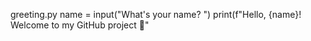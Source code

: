  greeting.py
name = input("What's your name? ")
print(f"Hello, {name}! Welcome to my GitHub project 🚀"
